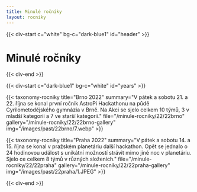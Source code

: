 ```yaml
---
title: Minulé ročníky
layout: rocniky
---
```

{{< div-start c="white" bg-c="dark-blue1" id="header" >}}

# Minulé ročníky

{{< div-end >}}

{{< div-start c="dark-blue1" bg-c="white" id="years" >}}

{{< taxonomy-rocniky title="Brno 2022" summary="V pátek a sobotu 21. a 22. října se konal první ročník AstroPi Hackathonu na půdě Cyrilometodějského gymnázia v Brně. Na Akci se sjelo celkem 10 týmů, 3 v mladší kategorii a 7 ve starší kategorii." file="/minule-rocniky/22/22brno" gallery="/minule-rocniky/22/22brno-gallery" img="/images/past/22brno/7.webp" >}}

{{< taxonomy-rocniky title="Praha 2022" summary="V pátek a sobotu 14. a 15. října se konal v pražském planetáriu další hackathon. Opět se jednalo o 24 hodinovou událost s unikátní možností strávit mimo jiné noc v planetáriu. Sjelo ce celkem 8 týmů v různých složeních." file="/minule-rocniky/22/22praha" gallery="/minule-rocniky/22/22praha-gallery" img="/images/past/22praha/1.JPEG" >}}

{{< div-end >}}